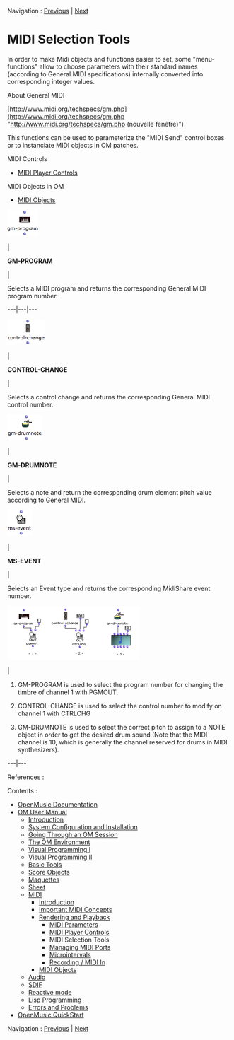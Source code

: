 Navigation : [Previous](MIDI-Controls "page précédente\(MIDI
Player Controls\)") | [Next](MIDI-Ports "Next\(Managing
MIDI Ports\)")


# MIDI Selection Tools

In order to make Midi objects and functions easier to set, some "menu-
functions" allow to choose parameters with their standard names (according to
General MIDI specifications) internally converted into corresponding integer
values.

About General MIDI

[http://www.midi.org/techspecs/gm.php](http://www.midi.org/techspecs/gm.php
"http://www.midi.org/techspecs/gm.php \(nouvelle fenêtre\)")

This functions can be used to parameterize the "MIDI Send" control boxes or to
instanciate MIDI objects in OM patches.

MIDI Controls

  * [MIDI Player Controls](MIDI-Controls)

MIDI Objects in OM

  * [MIDI Objects](MIDI-Objects)

![](../res/gmprog_icon.png)

|

 **GM-PROGRAM**

|

Selects a MIDI program and returns the corresponding General MIDI program
number.  
  
---|---|---  
  
![](../res/ctrlchange_icon.png)

|

 **CONTROL-CHANGE**

|

Selects a control change and returns the corresponding General MIDI control
number.  
  
![](../res/gmdrum_icon.png)

|

 **GM-DRUMNOTE**

|

Selects a note and return the corresponding drum element pitch value according
to General MIDI.  
  
![](../res/msevent_icon.png)

|

 **MS-EVENT**

|

Selects an Event type and returns the corresponding MidiShare event number.  
  
[![](../res/selection-ex_1.png)](../res/selection-ex.png "Cliquez pour
agrandir")

|

1) GM-PROGRAM is used to select the program number for changing the timbre of
channel 1 with PGMOUT.

2) CONTROL-CHANGE is used to select the control number to modify on channel 1
with CTRLCHG

3) GM-DRUMNOTE is used to select the correct pitch to assign to a NOTE object
in order to get the desired drum sound (Note that the MIDI channel is 10,
which is generally the channel reserved for drums in MIDI synthesizers).  
  
---|---  
  
References :

Contents :

  * [OpenMusic Documentation](OM-Documentation)
  * [OM User Manual](OM-User-Manual)
    * [Introduction](00-Contents)
    * [System Configuration and Installation](Installation)
    * [Going Through an OM Session](Goingthrough)
    * [The OM Environment](Environment)
    * [Visual Programming I](BasicVisualProgramming)
    * [Visual Programming II](AdvancedVisualProgramming)
    * [Basic Tools](BasicObjects)
    * [Score Objects](ScoreObjects)
    * [Maquettes](Maquettes)
    * [Sheet](Sheet)
    * [MIDI](MIDI)
      * [Introduction](Intro)
      * [Important MIDI Concepts](MIDI-Concepts)
      * [Rendering and Playback](MIDI-Playback)
        * [MIDI Parameters](MIDI-Params)
        * [MIDI Player Controls](MIDI-Controls)
        * MIDI Selection Tools
        * [Managing MIDI Ports](MIDI-Ports)
        * [Microintervals](Microintervals)
        * [Recording / MIDI In](Record%20MIDI)
      * [MIDI Objects](MIDI-Objects)
    * [Audio](Audio)
    * [SDIF](SDIF)
    * [Reactive mode](Reactive)
    * [Lisp Programming](Lisp)
    * [Errors and Problems](errors)
  * [OpenMusic QuickStart](QuickStart-Chapters)

Navigation : [Previous](MIDI-Controls "page précédente\(MIDI
Player Controls\)") | [Next](MIDI-Ports "Next\(Managing
MIDI Ports\)")

